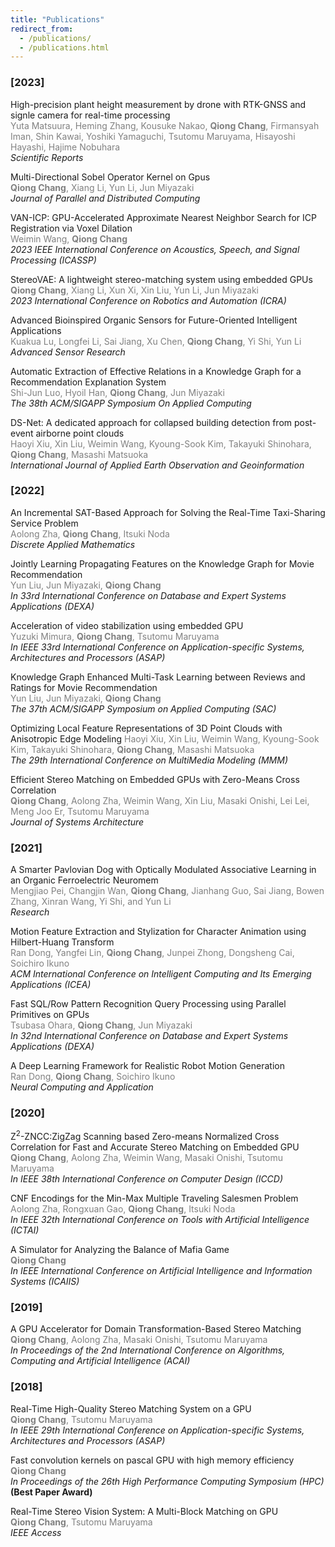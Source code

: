 ```yaml
---
title: "Publications"
redirect_from: 
  - /publications/
  - /publications.html
---
```

### [2023]
High-precision plant height measurement by drone with RTK-GNSS and signle camera for real-time processing<br />
<span style="color:gray">Yuta Matsuura, Heming Zhang, Kousuke Nakao, **Qiong Chang**, Firmansyah Iman, Shin Kawai, Yoshiki Yamaguchi, Tsutomu Maruyama, Hisayoshi Hayashi, Hajime Nobuhara</span><br />
_Scientific Reports_


Multi-Directional Sobel Operator Kernel on Gpus<br />
<span style="color:gray">**Qiong Chang**, Xiang Li, Yun Li, Jun Miyazaki</span><br />
_Journal of Parallel and Distributed Computing_

VAN-ICP: GPU-Accelerated Approximate Nearest Neighbor Search for ICP Registration via Voxel Dilation<br />
<span style="color:gray">Weimin Wang, **Qiong Chang**</span><br />
_2023 IEEE International Conference on Acoustics, Speech, and Signal Processing (ICASSP)_

StereoVAE: A lightweight stereo-matching system using embedded GPUs<br />
<span style="color:gray">**Qiong Chang**, Xiang Li, Xun Xi, Xin Liu, Yun Li, Jun Miyazaki</span><br />
_2023 International Conference on Robotics and Automation (ICRA)_

Advanced Bioinspired Organic Sensors for Future-Oriented Intelligent Applications<br />
<span style="color:gray">Kuakua Lu, Longfei Li, Sai Jiang, Xu Chen, **Qiong Chang**, Yi Shi, Yun Li</span><br />
_Advanced Sensor Research_

Automatic Extraction of Effective Relations in a Knowledge Graph for a Recommendation Explanation System<br />
<span style="color:gray">Shi-Jun Luo, Hyoil Han, **Qiong Chang**, Jun Miyazaki</span><br />
_The 38th ACM/SIGAPP Symposium On Applied Computing_

DS-Net: A dedicated approach for collapsed building detection from post-event airborne point clouds<br />
<span style="color:gray">Haoyi Xiu, Xin Liu, Weimin Wang, Kyoung-Sook Kim, Takayuki Shinohara, **Qiong Chang**, Masashi Matsuoka</span><br />
_International Journal of Applied Earth Observation and Geoinformation_

### [2022]
An Incremental SAT-Based Approach for Solving the Real-Time Taxi-Sharing Service Problem<br />
<span style="color:gray">Aolong Zha, **Qiong Chang**, Itsuki Noda</span><br />
_Discrete Applied Mathematics_


Jointly Learning Propagating Features on the Knowledge Graph for Movie Recommendation<br />
<span style="color:gray">Yun Liu, Jun Miyazaki, **Qiong Chang**</span><br />
_In 33rd International Conference on Database and Expert Systems Applications (DEXA)_

Acceleration of video stabilization using embedded GPU<br />
<span style="color:gray">Yuzuki Mimura, **Qiong Chang**, Tsutomu Maruyama</span><br />
_In IEEE 33rd International Conference on Application-specific Systems, Architectures and Processors (ASAP)_

Knowledge Graph Enhanced Multi-Task Learning between Reviews and Ratings for Movie Recommendation<br />
<span style="color:gray">Yun Liu, Jun Miyazaki, **Qiong Chang**</span><br />
_The 37th ACM/SIGAPP Symposium on Applied Computing (SAC)_

Optimizing Local Feature Representations of 3D Point Clouds with Anisotropic Edge Modeling
<span style="color:gray">Haoyi Xiu, Xin Liu, Weimin Wang, Kyoung-Sook Kim, Takayuki Shinohara, **Qiong Chang**, Masashi Matsuoka</span><br />
_The 29th International Conference on MultiMedia Modeling (MMM)_

Efficient Stereo Matching on Embedded GPUs with Zero-Means Cross Correlation <br />
<span style="color:gray">**Qiong Chang**, Aolong Zha, Weimin Wang, Xin Liu, Masaki Onishi, Lei Lei, Meng Joo Er, Tsutomu Maruyama</span><br />
_Journal of Systems Architecture_

### [2021]
A Smarter Pavlovian Dog with Optically Modulated Associative Learning in an Organic Ferroelectric Neuromem<br />
<span style="color:gray">Mengjiao Pei, Changjin Wan, **Qiong Chang**, Jianhang Guo, Sai Jiang, Bowen Zhang, Xinran Wang, Yi Shi, and Yun Li</span><br /> 
_Research_


Motion Feature Extraction and Stylization for Character Animation using Hilbert-Huang Transform<br />
<span style="color:gray">Ran Dong, Yangfei Lin, **Qiong Chang**, Junpei Zhong, Dongsheng Cai, Soichiro Ikuno</span><br />
_ACM International Conference on Intelligent Computing and Its Emerging Applications (ICEA)_


Fast SQL/Row Pattern Recognition Query Processing using Parallel Primitives on GPUs<br /> 
<span style="color:gray">Tsubasa Ohara, **Qiong Chang**, Jun Miyazaki</span><br /> 
_In 32nd International Conference on Database and Expert Systems Applications (DEXA)_

A Deep Learning Framework for Realistic Robot Motion Generation<br />
<span style="color:gray">Ran Dong, **Qiong Chang**, Soichiro Ikuno</span><br />
_Neural Computing and Application_

### [2020]
 
Z<sup>2</sup>-ZNCC:ZigZag Scanning based Zero-means Normalized Cross Correlation for Fast and Accurate Stereo Matching on Embedded GPU<br />
<span style="color:gray">**Qiong Chang**, Aolong Zha, Weimin Wang, Masaki Onishi, Tsutomu Maruyama</span><br /> 
  _In IEEE 38th International Conference on Computer Design (ICCD)_


CNF Encodings for the Min-Max Multiple Traveling Salesmen Problem<br />
<span style="color:gray">Aolong Zha, Rongxuan Gao, **Qiong Chang**, Itsuki Noda</span><br /> 
  _In IEEE 32th International Conference on Tools with Artificial Intelligence (ICTAI)_


A Simulator for Analyzing the Balance of Mafia Game<br />
<span style="color:gray">**Qiong Chang**</span><br /> 
  _In IEEE International Conference on Artificial Intelligence and Information Systems (ICAIIS)_

### [2019]

A GPU Accelerator for Domain Transformation-Based Stereo Matching<br />
<span style="color:gray">**Qiong Chang**, Aolong Zha, Masaki Onishi, Tsutomu Maruyama</span><br /> 
  _In Proceedings of the 2nd International Conference on Algorithms, Computing and Artificial Intelligence (ACAI)_


### [2018]


Real-Time High-Quality Stereo Matching System on a GPU<br />
<span style="color:gray">**Qiong Chang**, Tsutomu Maruyama</span><br /> 
  _In IEEE 29th International Conference on Application-specific Systems, Architectures and Processors (ASAP)_


Fast convolution kernels on pascal GPU with high memory efficiency<br />
<span style="color:gray">**Qiong Chang**</span><br /> 
  _In Proceedings of the 26th High Performance Computing Symposium (HPC)_ **(Best Paper Award)**

Real-Time Stereo Vision System: A Multi-Block Matching on GPU<br />
<span style="color:gray">**Qiong Chang**, Tsutomu Maruyama</span><br /> 
  _IEEE Access_

